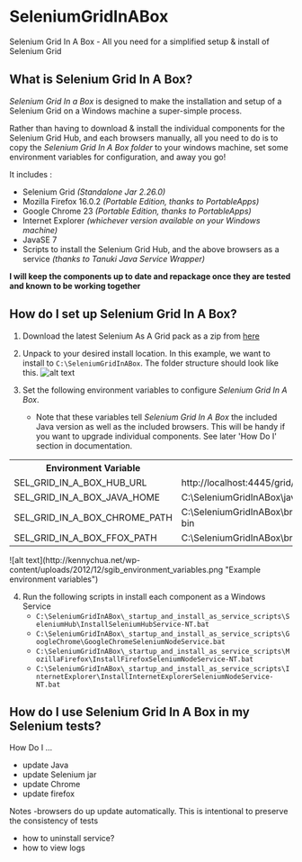 SeleniumGridInABox
==================

Selenium Grid In A Box - All you need for a simplified setup &amp; install of Selenium Grid

What is Selenium Grid In A Box?
--------------------------------
_Selenium Grid In a Box_ is designed to make the installation and setup of a Selenium Grid on a Windows machine a super-simple process.

Rather than having to download & install the individual components for the Selenium Grid Hub, and each browsers manually, all you need to do is to copy the _Selenium Grid In A Box folder_ to your windows machine, set some environment variables for configuration, and away you go!

It includes :
- Selenium Grid _(Standalone Jar 2.26.0)_
- Mozilla Firefox 16.0.2 _(Portable Edition, thanks to PortableApps)_
- Google Chrome 23 _(Portable Edition, thanks to PortableApps)_
- Internet Explorer _(whichever version available on your Windows machine)_
- JavaSE 7
- Scripts to install the Selenium Grid Hub, and the above browsers as a service _(thanks to Tanuki Java Service Wrapper)_

__I will keep the components up to date and repackage once they are tested and known to be working together__

How do I set up Selenium Grid In A Box?
---------------------------------------
1. Download the latest Selenium As A Grid pack as a zip from [here](https://github.com/kennychua/SeleniumGridInABox/downloads)

2. Unpack to your desired install location. In this example, we want to install to
	`C:\SeleniumGridInABox`.
The folder structure should look like this.
![alt text](http://kennychua.net/wp-content/uploads/2012/12/sgib_unpacked_folder_structure.png "Unpacked folder structure")

3. Set the following environment variables to configure _Selenium Grid In A Box_. 
	- Note that these variables tell _Selenium Grid In A Box_ the included Java version as well as the included browsers. This will be handy if you want to upgrade individual components. See later 'How Do I' section in documentation.

<table>
  <tr>
    <th>Environment Variable</th>
    <th>Example</th>
  </tr>
  <tr>
    <td>SEL_GRID_IN_A_BOX_HUB_URL</td>
    <td>http://localhost:4445/grid/register</td>
  </tr>
  <tr>
    <td>SEL_GRID_IN_A_BOX_JAVA_HOME</td>
    <td>C:\SeleniumGridInABox\java\jre7</td>
  </tr>
  <tr>
    <td>SEL_GRID_IN_A_BOX_CHROME_PATH</td>
    <td>C:\SeleniumGridInABox\browsers\GoogleChrome23Portable\App\Chrome-bin</td>
  </tr>
  <tr>
    <td>SEL_GRID_IN_A_BOX_FFOX_PATH</td>
    <td>C:\SeleniumGridInABox\browsers\Firefox16.0.2Portable\App\Firefox</td>
  </tr>
</table>
![alt text](http://kennychua.net/wp-content/uploads/2012/12/sgib_environment_variables.png "Example environment variables")

4. Run the following scripts in install each component as a Windows Service
	- `C:\SeleniumGridInABox\_startup_and_install_as_service_scripts\SeleniumHub\InstallSeleniumHubService-NT.bat`
	- `C:\SeleniumGridInABox\_startup_and_install_as_service_scripts\GoogleChrome\GoogleChromeSeleniumNodeService.bat`
	- `C:\SeleniumGridInABox\_startup_and_install_as_service_scripts\MozillaFirefox\InstallFirefoxSeleniumNodeService-NT.bat`
	- `C:\SeleniumGridInABox\_startup_and_install_as_service_scripts\InternetExplorer\InstallInternetExplorerSeleniumNodeService-NT.bat`

How do I use Selenium Grid In A Box in my Selenium tests?
------------------------------------------------------------

How Do I …
- update Java
- update Selenium jar
- update Chrome
- update firefox

Notes
-browsers do up update automatically. This is intentional to preserve the consistency of tests
- how to uninstall service?
- how to view logs
